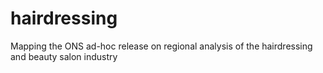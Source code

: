 # hairdressing
Mapping the ONS ad-hoc release on regional analysis of the hairdressing and beauty salon industry
